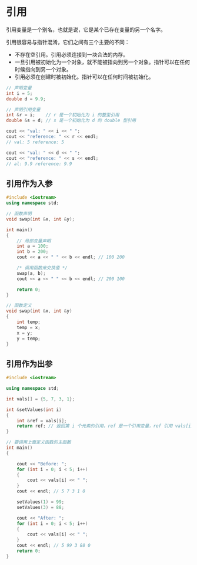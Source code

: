 # 引用

引用变量是一个别名，也就是说，它是某个已存在变量的另一个名字。

引用很容易与指针混淆，它们之间有三个主要的不同：

- 不存在空引用。引用必须连接到一块合法的内存。
- 一旦引用被初始化为一个对象，就不能被指向到另一个对象。指针可以在任何时候指向到另一个对象。
- 引用必须在创建时被初始化。指针可以在任何时间被初始化。

```c++
// 声明变量
int i = 5;
double d = 9.9;

// 声明引用变量
int &r = i;    // r 是一个初始化为 i 的整型引用
double &s = d; // s 是一个初始化为 d 的 double 型引用

cout << "val: " << i << " ";
cout << "reference: " << r << endl;
// val: 5 reference: 5

cout << "val: " << d << " ";
cout << "reference: " << s << endl;
// al: 9.9 reference: 9.9
```

## 引用作为入参

```c++
#include <iostream>
using namespace std;

// 函数声明
void swap(int &x, int &y);

int main()
{
    // 局部变量声明
    int a = 100;
    int b = 200;
    cout << a << " " << b << endl; // 100 200

    /* 调用函数来交换值 */
    swap(a, b);
    cout << a << " " << b << endl; // 200 100

    return 0;
}

// 函数定义
void swap(int &x, int &y)
{
    int temp;
    temp = x;
    x = y;
    y = temp;
}
```

## 引用作为出参

```c++
#include <iostream>

using namespace std;

int vals[] = {5, 7, 3, 1};

int &setValues(int i)
{
    int &ref = vals[i];
    return ref; // 返回第 i 个元素的引用，ref 是一个引用变量，ref 引用 vals[i]
}

// 要调用上面定义函数的主函数
int main()
{

    cout << "Before: ";
    for (int i = 0; i < 5; i++)
    {
        cout << vals[i] << " ";
    }
    cout << endl; // 5 7 3 1 0

    setValues(1) = 99;
    setValues(3) = 88;

    cout << "After: ";
    for (int i = 0; i < 5; i++)
    {
        cout << vals[i] << " ";
    }
    cout << endl; // 5 99 3 88 0
    return 0;
}
```

